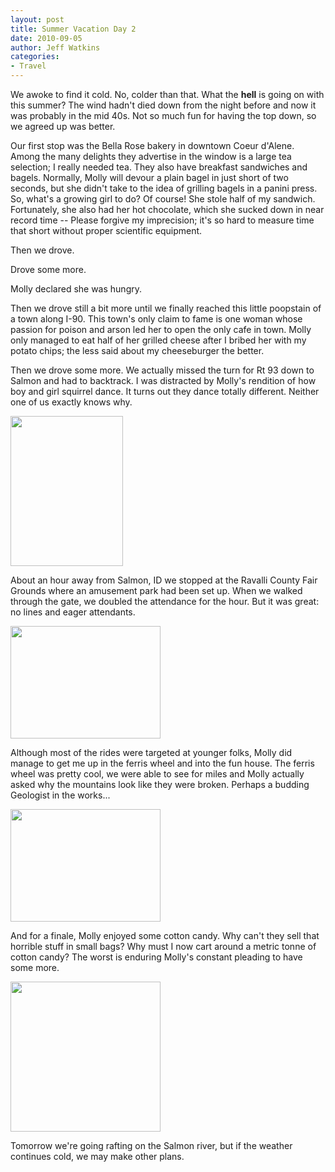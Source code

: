 ```yaml
---
layout: post
title: Summer Vacation Day 2
date: 2010-09-05
author: Jeff Watkins
categories:
- Travel
---
```


We awoke to find it cold. No, colder than that. What the **hell** is going on with this summer? The wind hadn't died down from the night before and now it was probably in the mid 40s. Not so much fun for having the top down, so we agreed up was better.

Our first stop was the Bella Rose bakery in downtown Coeur d'Alene. Among the many delights they advertise in the window is a large tea selection; I really needed tea. They also have breakfast sandwiches and bagels. Normally, Molly will devour a plain bagel in just short of two seconds, but she didn't take to the idea of grilling bagels in a panini press. So, what's a growing girl to do? Of course! She stole half of my sandwich. Fortunately, she also had her hot chocolate, which she sucked down in near record time -- Please forgive my imprecision; it's so hard to measure time that short without proper scientific equipment.

Then we drove.

Drove some more.

Molly declared she was hungry.

Then we drove still a bit more until we finally reached this little poopstain of a town along I-90. This town's only claim to fame is one woman whose passion for poison and arson led her to open the only cafe in town. Molly only managed to eat half of her grilled cheese after I bribed her with my potato chips; the less said about my cheeseburger the better.

Then we drove some more. We actually missed the turn for Rt 93 down to Salmon and had to backtrack. I was distracted by Molly's rendition of how boy and girl squirrel dance. It turns out they dance totally different. Neither one of us exactly knows why.

<div class="figure"><a href="http://www.flickr.com/photos/51164044@N00/4992350612" title="View 'IMG_0637' on Flickr.com"><img height="240" class="photo" src="http://farm5.static.flickr.com/4152/4992350612_e7b9ee2124_m.jpg" width="180"/></a></div>

About an hour away from Salmon, ID we stopped at the Ravalli County Fair Grounds where an amusement park had been set up. When we walked through the gate, we doubled the attendance for the hour. But it was great: no lines and eager attendants.

<div class="figure"><a href="http://www.flickr.com/photos/51164044@N00/4991827805" title="View 'MVI_0641' on Flickr.com"><img height="180" class="photo" src="http://farm5.static.flickr.com/4113/4991827805_fa04da3ca0_m.jpg" width="240"/></a></div>

Although most of the rides were targeted at younger folks, Molly did manage to get me up in the ferris wheel and into the fun house. The ferris wheel was pretty cool, we were able to see for miles and Molly actually asked why the mountains look like they were broken. Perhaps a budding Geologist in the works...

<div class="figure"><a href="http://www.flickr.com/photos/51164044@N00/4992351936" title="View 'IMG_0642' on Flickr.com"><img height="180" class="photo" src="http://farm5.static.flickr.com/4150/4992351936_8c9e0f315b_m.jpg" width="240"/></a></div>

And for a finale, Molly enjoyed some cotton candy. Why can't they sell that horrible stuff in small bags? Why must I now cart around a metric tonne of cotton candy? The worst is enduring Molly's constant pleading to have some more.

<div class="figure"><a href="http://www.flickr.com/photos/51164044@N00/4991810661" title="View 'IMG_0667' on Flickr.com"><img height="240" class="photo" src="http://farm5.static.flickr.com/4088/4991810661_fb47742a09_m.jpg" width="240"/></a></div>

Tomorrow we're going rafting on the Salmon river, but if the weather continues cold, we may make other plans.